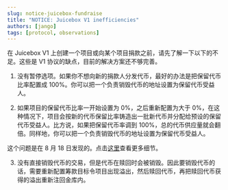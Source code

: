 ```yaml
---
slug: notice-juicebox-fundraise
title: "NOTICE: Juicebox V1 inefficiencies"
authors: [jango]
tags: [protocol, observations]
---
```


在 Juicebox V1 上创建一个项目或向某个项目捐款之前，请先了解一下以下的不足。这些是 V1 协议的缺点，目前的解决方案还不够完善。

1. 没有暂停选项。如果你不想向新的捐款人分发代币，最好的办法是把保留代币比率配置成 100%。你可以把一个负责销毁代币的地址设置为保留代币受益人。

2. 如果项目的保留代币比率一开始设置为 0%，之后重新配置为大于 0%，在这种情况下，项目会按新的代币保留比率铸造出一批新代币并分配给预设的保留代币受益人。比方说，如果把保留代币率调到 100%，总的代币供应量就会翻倍。同样地，你可以把一个负责销毁代币的地址设置为保留代币受益人。

这个问题是在 8 月 18 日发现的。点击[这里](/docs/v4/deprecated/v3/resources/post-mortem/2021-08-18/README.md)查看更多细节。

3. 没有直接销毁代币的交易，但是代币在赎回时会被销毁。因此要销毁代币的话，需要重新配置筹款目标令项目出现溢出，然后赎回代币，再把赎回代币获得的溢出重新注回金库内。

